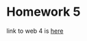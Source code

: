 # Homework 5

link to web 4 is [here](https://in-info-web4.informatics.iupui.edu/~ramimarc/n423/homework/assignment5/dist/)
